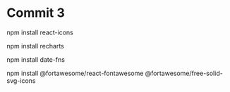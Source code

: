 # Commit 3

npm install react-icons

npm install recharts

npm install date-fns

npm install @fortawesome/react-fontawesome @fortawesome/free-solid-svg-icons
